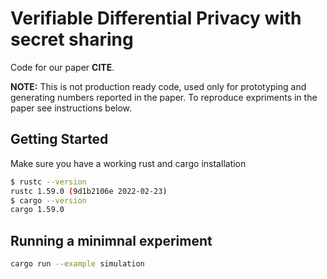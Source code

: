 # Verifiable Differential Privacy with secret sharing

Code for our paper **CITE**.

**NOTE:** This is not production ready code, used only for prototyping and generating numbers reported in the paper. To reproduce expriments in the paper see instructions below.

## Getting Started 

Make sure you have a working rust and cargo installation

```bash
$ rustc --version
rustc 1.59.0 (9d1b2106e 2022-02-23)
$ cargo --version
cargo 1.59.0
```

## Running a minimnal experiment

```bash
cargo run --example simulation
```

